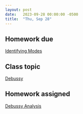 ```yaml
---
layout: post
date:   2023-09-28 00:00:00 -0500
title:  "Thu, Sep 28"
---
```


## Homework due

[Identifying Modes](https://viva.pressbooks.pub/openmusictheory/chapter/diatonic-modes/#assignments)

## Class topic

[Debussy](https://www.google.com)

## Homework assigned

[Debussy Analysis](https://www.google.com)

